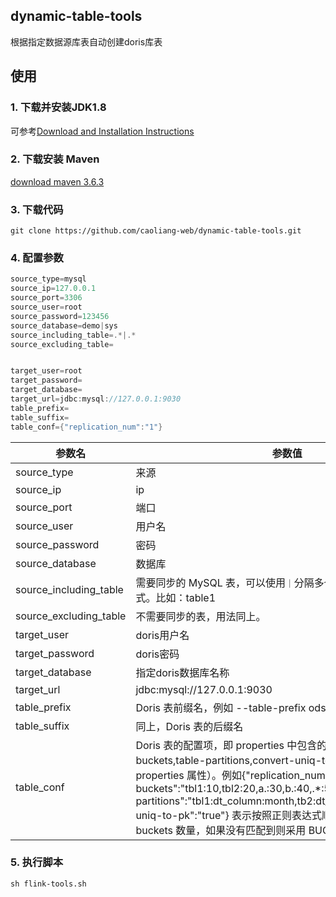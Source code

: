 ## dynamic-table-tools

根据指定数据源库表自动创建doris库表

## 使用

### 1. 下载并安装JDK1.8

可参考[Download and Installation Instructions](https://docs.oracle.com/javase/8/docs/technotes/guides/install/install_overview.html)

### 2. 下载安装 Maven

[download maven 3.6.3](https://archive.apache.org/dist/maven/maven-3/3.6.3/binaries/apache-maven-3.6.3-bin.tar.gz)

### 3. 下载代码

```text
git clone https://github.com/caoliang-web/dynamic-table-tools.git
```

### 4. 配置参数

```java
source_type=mysql
source_ip=127.0.0.1
source_port=3306
source_user=root 
source_password=123456
source_database=demo|sys
source_including_table=.*|.*
source_excluding_table=


target_user=root
target_password=
target_database=
target_url=jdbc:mysql://127.0.0.1:9030
table_prefix=
table_suffix=
table_conf={"replication_num":"1"}
```


| 参数名                    | 参数值                                                                                                                                                                                                                                                                                                                  |
|------------------------|----------------------------------------------------------------------------------------------------------------------------------------------------------------------------------------------------------------------------------------------------------------------------------------------------------------------|
| source_type            | 来源                                                                                                                                                                                                                                                                                                                   |
| source_ip              | ip                                                                                                                                                                                                                                                                                                                   |
| source_port            | 端口                                                                                                                                                                                                                                                                                                                   |
| source_user            | 用户名                                                                                                                                                                                                                                                                                                                  |
| source_password        | 密码                                                                                                                                                                                                                                                                                                                   |
| source_database        | 数据库                                                                                                                                                                                                                                                                                                                  |
| source_including_table | 需要同步的 MySQL 表，可以使用`｜`分隔多个表，并支持正则表达式。比如：table1                                                                                                                                                                                                                                                                        |
| source_excluding_table | 不需要同步的表，用法同上。                                                                                                                                                                                                                                                                                                        |
| target_user            | doris用户名                                                                                                                                                                                                                                                                                                             |
| target_password        | doris密码                                                                                                                                                                                                                                                                                                              |
| target_database        | 指定doris数据库名称                                                                                                                                                                                                                                                                                                         |
| target_url             | jdbc:mysql://127.0.0.1:9030                                                                                                                                                                                                                                                                                          |
| table_prefix           | Doris 表前缀名，例如 --table-prefix ods_                                                                                                                                                                                                                                                                                    |
| table_suffix           | 同上，Doris 表的后缀名                                                                                                                                                                                                                                                                                                       |
| table_conf             | Doris 表的配置项，即 properties 中包含的内容（其中 table-buckets,table-partitions,convert-uniq-to-pk 例外，非 properties 属性）。例如{"replication_num":"1","table-buckets":"tbl1:10,tbl2:20,a.:30,b.:40,.*:50","table-partitions":"tbl1:dt_column:month,tb2:dt_column:day","convert-uniq-to-pk":"true"} 表示按照正则表达式顺序指定不同表的 buckets 数量，如果没有匹配到则采用 BUCKETS AUTO 建表 |



### 5. 执行脚本
```
sh flink-tools.sh
```